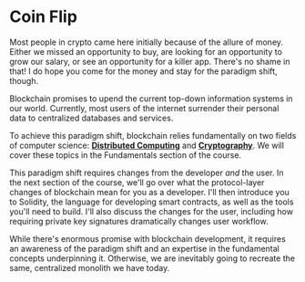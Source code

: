 # Coin Flip

Most people in crypto came here initially because of the allure of money. Either we missed an opportunity to buy, are looking for an opportunity to grow our salary, or see an opportunity for a killer app. There's no shame in that! I do hope you come for the money and stay for the paradigm shift, though.


Blockchain promises to upend the current top-down information systems in our world. Currently, most users of the internet surrender their personal data to centralized databases and services.

To achieve this paradigm shift, blockchain relies fundamentally on two fields of computer science: [**Distributed Computing**](https://en.wikipedia.org/wiki/Distributed_computing) and [**Cryptography**](https://en.wikipedia.org/wiki/Cryptography). We will cover these topics in the Fundamentals section of the course.

This paradigm shift requires changes from the developer _and_ the user. In the next section of the course, we'll go over what the protocol-layer changes of blockchain mean for you as a developer. I'll then introduce you to Solidity, the language for developing smart contracts, as well as the tools you'll need to build. I'll also discuss the changes for the user, including how requiring private key signatures dramatically changes user workflow.

While there's enormous promise with blockchain development, it requires an awareness of the paradigm shift and an expertise in the fundamental concepts underpinning it. Otherwise, we are inevitably going to recreate the same, centralized monolith we have today.
